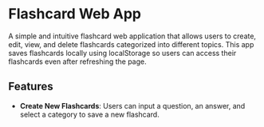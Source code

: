 # Flashcard Web App

A simple and intuitive flashcard web application that allows users to create, edit, view, and delete flashcards categorized into different topics. This app saves flashcards locally using localStorage so users can access their flashcards even after refreshing the page.

## Features

- **Create New Flashcards**: Users can input a question, an answer, and select a category to save a new flashcard.
